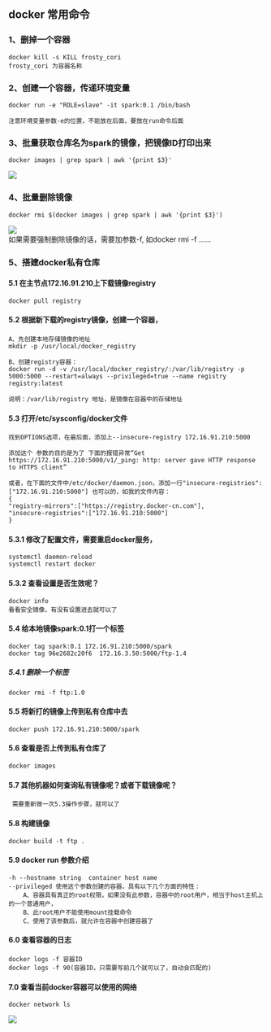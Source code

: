 
##  docker 常用命令

### 1、删掉一个容器
    docker kill -s KILL frosty_cori
    frosty_cori 为容器名称
### 2、创建一个容器，传递环境变量
    docker run -e "ROLE=slave" -it spark:0.1 /bin/bash
    
    注意环境变量参数-e的位置，不能放在后面，要放在run命令后面  
### 3、批量获取仓库名为spark的镜像，把镜像ID打印出来  
    docker images | grep spark | awk '{print $3}'
    
![](https://note.youdao.com/yws/public/resource/ca7c2468223e3c4a80c4e24b70ff9608/xmlnote/EC6FCECBEFEA46919EA6541E97699FB5/17496) 

### 4、批量删除镜像  
    docker rmi $(docker images | grep spark | awk '{print $3}')
![](https://note.youdao.com/yws/public/resource/ca7c2468223e3c4a80c4e24b70ff9608/xmlnote/D530020B596D4CB49B2AC8F78E29FB38/17499)  
如果需要强制删除镜像的话，需要加参数-f, 如docker rmi -f ......  


### 5、搭建docker私有仓库  
#### 5.1 在主节点172.16.91.210上下载镜像registry  
    docker pull registry
#### 5.2 根据新下载的registry镜像，创建一个容器，
    A、先创建本地存储镜像的地址
    mkdir -p /usr/local/docker_registry
   
    B、创建registry容器：
    docker run -d -v /usr/local/docker_registry/:/var/lib/registry -p 5000:5000 --restart=always --privileged=true --name registry registry:latest  
   
    说明：/var/lib/registry 地址，是镜像在容器中的存储地址
    
#### 5.3 打开/etc/sysconfig/docker文件  
    找到OPTIONS选项，在最后面，添加上--insecure-registry 172.16.91.210:5000   
    
    添加这个 参数的目的是为了 下面的报错异常“Get https://172.16.91.210:5000/v1/_ping: http: server gave HTTP response to HTTPS client”  
    
    或者，在下面的文件中/etc/docker/daemon.json，添加一行"insecure-registries":["172.16.91.210:5000"] 也可以的，如我的文件内容：
    {
	"registry-mirrors":["https://registry.docker-cn.com"],
	"insecure-registries":["172.16.91.210:5000"]
    }
    
#### 5.3.1 修改了配置文件，需要重启docker服务， 
    systemctl daemon-reload
    systemctl restart docker
#### 5.3.2 查看设置是否生效呢？
    docker info
    看看安全镜像，有没有设置进去就可以了
    
#### 5.4 给本地镜像spark:0.1打一个标签
    docker tag spark:0.1 172.16.91.210:5000/spark 
    docker tag 96e2682c20f6  172.16.3.50:5000/ftp-1.4
##### 5.4.1 删除一个标签
    docker rmi -f ftp:1.0
    
#### 5.5 将新打的镜像上传到私有仓库中去
    docker push 172.16.91.210:5000/spark  
#### 5.6 查看是否上传到私有仓库了  
    docker images  
    
#### 5.7  其他机器如何查询私有镜像呢？或者下载镜像呢？
     需要重新做一次5.3操作步骤，就可以了
#### 5.8 构建镜像
    docker build -t ftp .  
#### 5.9 docker run 参数介绍
    -h --hostname string  container host name
    --privileged 使用这个参数创建的容器，具有以下几个方面的特性：
        A、容器具有真正的root权限，如果没有此参数，容器中的root用户，相当于host主机上的一个普通用户，
        B、此root用户不能使用mount挂载命令
        C、使用了该参数后，就允许在容器中创建容器了   
#### 6.0 查看容器的日志  
    docker logs -f 容器ID  
    docker logs -f 90(容器ID，只需要写前几个就可以了，自动会匹配的)
    
#### 7.0 查看当前docker容器可以使用的网络  
    docker network ls  
![](https://note.youdao.com/yws/public/resource/ca7c2468223e3c4a80c4e24b70ff9608/xmlnote/8A55321E4A204CE2B68A5DCB0226BB4F/20022)